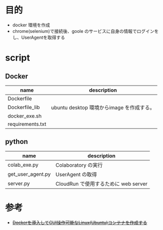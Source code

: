 # 目的
- docker 環境を作成
- chrome(selenium)で接続後、goole のサービスに自身の情報でログインをし、UserAgentを取得する

# script
## Docker
|name|description|
|---|---|
|Dockerfile| |
|Dockerfile_lib|ubuntu desktop 環境からimage を作成する。 |
|docker_exe.sh| |
|requirements.txt| |

## python
|name|description|
|---|---|
|colab_exe.py|Colaboratory の実行 |
|get_user_agent.py|UserAgent の取得 |
|server.py|CloudRun で使用するために web server|


# 参考
- ~~[Dockerを導入してGUI操作可能なLinux(Ubuntu)コンテナを作成する](https://qiita.com/ryoya-s/items/ee1daf9cab18c100c990)~~
